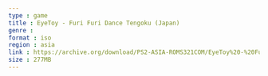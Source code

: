 ```yaml
---
type : game
title : EyeToy - Furi Furi Dance Tengoku (Japan)
genre : 
format : iso
region : asia
link : https://archive.org/download/PS2-ASIA-ROMS321COM/EyeToy%20-%20Furi%20Furi%20Dance%20Tengoku%20%28Japan%29.7z
size : 277MB
---
```

